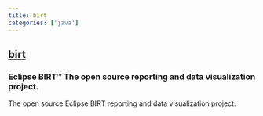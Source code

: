 ```yaml
---
title: birt
categories: ['java']
---
```

## [birt](https://github.com/eclipse/birt)

### Eclipse BIRT™ The open source reporting and data visualization project. 

The open source Eclipse BIRT reporting and data visualization project. 

